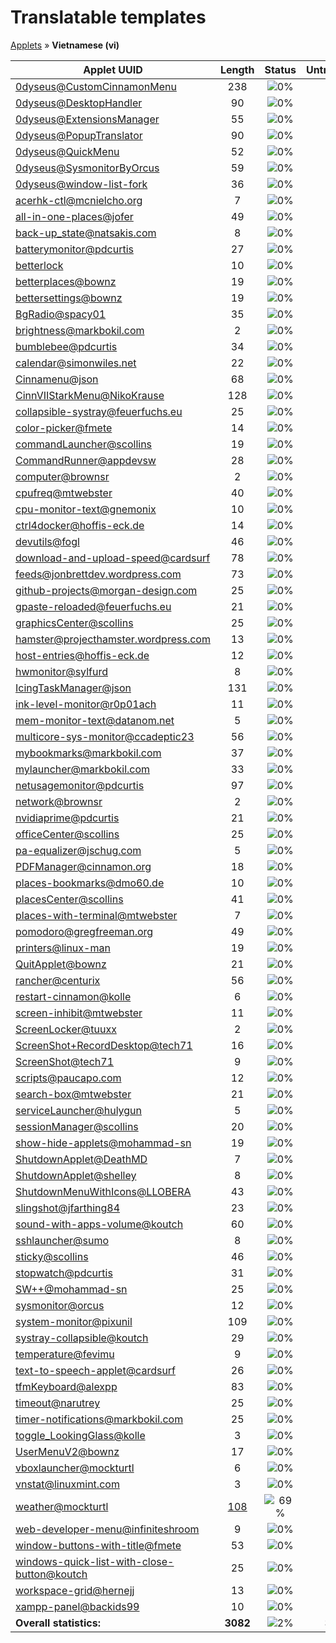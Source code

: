 # Translatable templates
[Applets](../README.md) &#187; **Vietnamese (vi)**

Applet UUID | Length | Status | Untranslated
------------|:------:|:------:|:-----------:
[0dyseus@CustomCinnamonMenu](../applet-status/0dyseus@CustomCinnamonMenu/README.md) | 238 | ![0%](http://progressed.io/bar/0) | 238
[0dyseus@DesktopHandler](../applet-status/0dyseus@DesktopHandler/README.md) | 90 | ![0%](http://progressed.io/bar/0) | 90
[0dyseus@ExtensionsManager](../applet-status/0dyseus@ExtensionsManager/README.md) | 55 | ![0%](http://progressed.io/bar/0) | 55
[0dyseus@PopupTranslator](../applet-status/0dyseus@PopupTranslator/README.md) | 90 | ![0%](http://progressed.io/bar/0) | 90
[0dyseus@QuickMenu](../applet-status/0dyseus@QuickMenu/README.md) | 52 | ![0%](http://progressed.io/bar/0) | 52
[0dyseus@SysmonitorByOrcus](../applet-status/0dyseus@SysmonitorByOrcus/README.md) | 59 | ![0%](http://progressed.io/bar/0) | 59
[0dyseus@window-list-fork](../applet-status/0dyseus@window-list-fork/README.md) | 36 | ![0%](http://progressed.io/bar/0) | 36
[acerhk-ctl@mcnielcho.org](../applet-status/acerhk-ctl@mcnielcho.org/README.md) | 7 | ![0%](http://progressed.io/bar/0) | 7
[all-in-one-places@jofer](../applet-status/all-in-one-places@jofer/README.md) | 49 | ![0%](http://progressed.io/bar/0) | 49
[back-up_state@natsakis.com](../applet-status/back-up_state@natsakis.com/README.md) | 8 | ![0%](http://progressed.io/bar/0) | 8
[batterymonitor@pdcurtis](../applet-status/batterymonitor@pdcurtis/README.md) | 27 | ![0%](http://progressed.io/bar/0) | 27
[betterlock](../applet-status/betterlock/README.md) | 10 | ![0%](http://progressed.io/bar/0) | 10
[betterplaces@bownz](../applet-status/betterplaces@bownz/README.md) | 19 | ![0%](http://progressed.io/bar/0) | 19
[bettersettings@bownz](../applet-status/bettersettings@bownz/README.md) | 19 | ![0%](http://progressed.io/bar/0) | 19
[BgRadio@spacy01](../applet-status/BgRadio@spacy01/README.md) | 35 | ![0%](http://progressed.io/bar/0) | 35
[brightness@markbokil.com](../applet-status/brightness@markbokil.com/README.md) | 2 | ![0%](http://progressed.io/bar/0) | 2
[bumblebee@pdcurtis](../applet-status/bumblebee@pdcurtis/README.md) | 34 | ![0%](http://progressed.io/bar/0) | 34
[calendar@simonwiles.net](../applet-status/calendar@simonwiles.net/README.md) | 22 | ![0%](http://progressed.io/bar/0) | 22
[Cinnamenu@json](../applet-status/Cinnamenu@json/README.md) | 68 | ![0%](http://progressed.io/bar/0) | 68
[CinnVIIStarkMenu@NikoKrause](../applet-status/CinnVIIStarkMenu@NikoKrause/README.md) | 128 | ![0%](http://progressed.io/bar/0) | 128
[collapsible-systray@feuerfuchs.eu](../applet-status/collapsible-systray@feuerfuchs.eu/README.md) | 25 | ![0%](http://progressed.io/bar/0) | 25
[color-picker@fmete](../applet-status/color-picker@fmete/README.md) | 14 | ![0%](http://progressed.io/bar/0) | 14
[commandLauncher@scollins](../applet-status/commandLauncher@scollins/README.md) | 19 | ![0%](http://progressed.io/bar/0) | 19
[CommandRunner@appdevsw](../applet-status/CommandRunner@appdevsw/README.md) | 28 | ![0%](http://progressed.io/bar/0) | 28
[computer@brownsr](../applet-status/computer@brownsr/README.md) | 2 | ![0%](http://progressed.io/bar/0) | 2
[cpufreq@mtwebster](../applet-status/cpufreq@mtwebster/README.md) | 40 | ![0%](http://progressed.io/bar/0) | 40
[cpu-monitor-text@gnemonix](../applet-status/cpu-monitor-text@gnemonix/README.md) | 10 | ![0%](http://progressed.io/bar/0) | 10
[ctrl4docker@hoffis-eck.de](../applet-status/ctrl4docker@hoffis-eck.de/README.md) | 14 | ![0%](http://progressed.io/bar/0) | 14
[devutils@fogl](../applet-status/devutils@fogl/README.md) | 46 | ![0%](http://progressed.io/bar/0) | 46
[download-and-upload-speed@cardsurf](../applet-status/download-and-upload-speed@cardsurf/README.md) | 78 | ![0%](http://progressed.io/bar/0) | 78
[feeds@jonbrettdev.wordpress.com](../applet-status/feeds@jonbrettdev.wordpress.com/README.md) | 73 | ![0%](http://progressed.io/bar/0) | 73
[github-projects@morgan-design.com](../applet-status/github-projects@morgan-design.com/README.md) | 25 | ![0%](http://progressed.io/bar/0) | 25
[gpaste-reloaded@feuerfuchs.eu](../applet-status/gpaste-reloaded@feuerfuchs.eu/README.md) | 21 | ![0%](http://progressed.io/bar/0) | 21
[graphicsCenter@scollins](../applet-status/graphicsCenter@scollins/README.md) | 25 | ![0%](http://progressed.io/bar/0) | 25
[hamster@projecthamster.wordpress.com](../applet-status/hamster@projecthamster.wordpress.com/README.md) | 13 | ![0%](http://progressed.io/bar/0) | 13
[host-entries@hoffis-eck.de](../applet-status/host-entries@hoffis-eck.de/README.md) | 12 | ![0%](http://progressed.io/bar/0) | 12
[hwmonitor@sylfurd](../applet-status/hwmonitor@sylfurd/README.md) | 8 | ![0%](http://progressed.io/bar/0) | 8
[IcingTaskManager@json](../applet-status/IcingTaskManager@json/README.md) | 131 | ![0%](http://progressed.io/bar/0) | 131
[ink-level-monitor@r0p01ach](../applet-status/ink-level-monitor@r0p01ach/README.md) | 11 | ![0%](http://progressed.io/bar/0) | 11
[mem-monitor-text@datanom.net](../applet-status/mem-monitor-text@datanom.net/README.md) | 5 | ![0%](http://progressed.io/bar/0) | 5
[multicore-sys-monitor@ccadeptic23](../applet-status/multicore-sys-monitor@ccadeptic23/README.md) | 56 | ![0%](http://progressed.io/bar/0) | 56
[mybookmarks@markbokil.com](../applet-status/mybookmarks@markbokil.com/README.md) | 37 | ![0%](http://progressed.io/bar/0) | 37
[mylauncher@markbokil.com](../applet-status/mylauncher@markbokil.com/README.md) | 33 | ![0%](http://progressed.io/bar/0) | 33
[netusagemonitor@pdcurtis](../applet-status/netusagemonitor@pdcurtis/README.md) | 97 | ![0%](http://progressed.io/bar/0) | 97
[network@brownsr](../applet-status/network@brownsr/README.md) | 2 | ![0%](http://progressed.io/bar/0) | 2
[nvidiaprime@pdcurtis](../applet-status/nvidiaprime@pdcurtis/README.md) | 21 | ![0%](http://progressed.io/bar/0) | 21
[officeCenter@scollins](../applet-status/officeCenter@scollins/README.md) | 25 | ![0%](http://progressed.io/bar/0) | 25
[pa-equalizer@jschug.com](../applet-status/pa-equalizer@jschug.com/README.md) | 5 | ![0%](http://progressed.io/bar/0) | 5
[PDFManager@cinnamon.org](../applet-status/PDFManager@cinnamon.org/README.md) | 18 | ![0%](http://progressed.io/bar/0) | 18
[places-bookmarks@dmo60.de](../applet-status/places-bookmarks@dmo60.de/README.md) | 10 | ![0%](http://progressed.io/bar/0) | 10
[placesCenter@scollins](../applet-status/placesCenter@scollins/README.md) | 41 | ![0%](http://progressed.io/bar/0) | 41
[places-with-terminal@mtwebster](../applet-status/places-with-terminal@mtwebster/README.md) | 7 | ![0%](http://progressed.io/bar/0) | 7
[pomodoro@gregfreeman.org](../applet-status/pomodoro@gregfreeman.org/README.md) | 49 | ![0%](http://progressed.io/bar/0) | 49
[printers@linux-man](../applet-status/printers@linux-man/README.md) | 19 | ![0%](http://progressed.io/bar/0) | 19
[QuitApplet@bownz](../applet-status/QuitApplet@bownz/README.md) | 21 | ![0%](http://progressed.io/bar/0) | 21
[rancher@centurix](../applet-status/rancher@centurix/README.md) | 56 | ![0%](http://progressed.io/bar/0) | 56
[restart-cinnamon@kolle](../applet-status/restart-cinnamon@kolle/README.md) | 6 | ![0%](http://progressed.io/bar/0) | 6
[screen-inhibit@mtwebster](../applet-status/screen-inhibit@mtwebster/README.md) | 11 | ![0%](http://progressed.io/bar/0) | 11
[ScreenLocker@tuuxx](../applet-status/ScreenLocker@tuuxx/README.md) | 2 | ![0%](http://progressed.io/bar/0) | 2
[ScreenShot+RecordDesktop@tech71](../applet-status/ScreenShot+RecordDesktop@tech71/README.md) | 16 | ![0%](http://progressed.io/bar/0) | 16
[ScreenShot@tech71](../applet-status/ScreenShot@tech71/README.md) | 9 | ![0%](http://progressed.io/bar/0) | 9
[scripts@paucapo.com](../applet-status/scripts@paucapo.com/README.md) | 12 | ![0%](http://progressed.io/bar/0) | 12
[search-box@mtwebster](../applet-status/search-box@mtwebster/README.md) | 21 | ![0%](http://progressed.io/bar/0) | 21
[serviceLauncher@hulygun](../applet-status/serviceLauncher@hulygun/README.md) | 5 | ![0%](http://progressed.io/bar/0) | 5
[sessionManager@scollins](../applet-status/sessionManager@scollins/README.md) | 20 | ![0%](http://progressed.io/bar/0) | 20
[show-hide-applets@mohammad-sn](../applet-status/show-hide-applets@mohammad-sn/README.md) | 19 | ![0%](http://progressed.io/bar/0) | 19
[ShutdownApplet@DeathMD](../applet-status/ShutdownApplet@DeathMD/README.md) | 7 | ![0%](http://progressed.io/bar/0) | 7
[ShutdownApplet@shelley](../applet-status/ShutdownApplet@shelley/README.md) | 8 | ![0%](http://progressed.io/bar/0) | 8
[ShutdownMenuWithIcons@LLOBERA](../applet-status/ShutdownMenuWithIcons@LLOBERA/README.md) | 43 | ![0%](http://progressed.io/bar/0) | 43
[slingshot@jfarthing84](../applet-status/slingshot@jfarthing84/README.md) | 23 | ![0%](http://progressed.io/bar/0) | 23
[sound-with-apps-volume@koutch](../applet-status/sound-with-apps-volume@koutch/README.md) | 60 | ![0%](http://progressed.io/bar/0) | 60
[sshlauncher@sumo](../applet-status/sshlauncher@sumo/README.md) | 8 | ![0%](http://progressed.io/bar/0) | 8
[sticky@scollins](../applet-status/sticky@scollins/README.md) | 46 | ![0%](http://progressed.io/bar/0) | 46
[stopwatch@pdcurtis](../applet-status/stopwatch@pdcurtis/README.md) | 31 | ![0%](http://progressed.io/bar/0) | 31
[SW++@mohammad-sn](../applet-status/SW++@mohammad-sn/README.md) | 25 | ![0%](http://progressed.io/bar/0) | 25
[sysmonitor@orcus](../applet-status/sysmonitor@orcus/README.md) | 12 | ![0%](http://progressed.io/bar/0) | 12
[system-monitor@pixunil](../applet-status/system-monitor@pixunil/README.md) | 109 | ![0%](http://progressed.io/bar/0) | 109
[systray-collapsible@koutch](../applet-status/systray-collapsible@koutch/README.md) | 29 | ![0%](http://progressed.io/bar/0) | 29
[temperature@fevimu](../applet-status/temperature@fevimu/README.md) | 9 | ![0%](http://progressed.io/bar/0) | 9
[text-to-speech-applet@cardsurf](../applet-status/text-to-speech-applet@cardsurf/README.md) | 26 | ![0%](http://progressed.io/bar/0) | 26
[tfmKeyboard@alexpp](../applet-status/tfmKeyboard@alexpp/README.md) | 83 | ![0%](http://progressed.io/bar/0) | 83
[timeout@narutrey](../applet-status/timeout@narutrey/README.md) | 25 | ![0%](http://progressed.io/bar/0) | 25
[timer-notifications@markbokil.com](../applet-status/timer-notifications@markbokil.com/README.md) | 25 | ![0%](http://progressed.io/bar/0) | 25
[toggle_LookingGlass@kolle](../applet-status/toggle_LookingGlass@kolle/README.md) | 3 | ![0%](http://progressed.io/bar/0) | 3
[UserMenuV2@bownz](../applet-status/UserMenuV2@bownz/README.md) | 17 | ![0%](http://progressed.io/bar/0) | 17
[vboxlauncher@mockturtl](../applet-status/vboxlauncher@mockturtl/README.md) | 6 | ![0%](http://progressed.io/bar/0) | 6
[vnstat@linuxmint.com](../applet-status/vnstat@linuxmint.com/README.md) | 3 | ![0%](http://progressed.io/bar/0) | 3
[weather@mockturtl](../applet-status/weather@mockturtl/README.md) | [108](../applet-status/weather@mockturtl/po/vi.po) | ![69%](http://progressed.io/bar/69) | [34](../applet-status/weather@mockturtl/untranslated-po/vi.md)
[web-developer-menu@infiniteshroom](../applet-status/web-developer-menu@infiniteshroom/README.md) | 9 | ![0%](http://progressed.io/bar/0) | 9
[window-buttons-with-title@fmete](../applet-status/window-buttons-with-title@fmete/README.md) | 53 | ![0%](http://progressed.io/bar/0) | 53
[windows-quick-list-with-close-button@koutch](../applet-status/windows-quick-list-with-close-button@koutch/README.md) | 25 | ![0%](http://progressed.io/bar/0) | 25
[workspace-grid@hernejj](../applet-status/workspace-grid@hernejj/README.md) | 13 | ![0%](http://progressed.io/bar/0) | 13
[xampp-panel@backids99](../applet-status/xampp-panel@backids99/README.md) | 10 | ![0%](http://progressed.io/bar/0) | 10
**Overall statistics:** | **3082** | ![2%](http://progressed.io/bar/2) | **3008**
